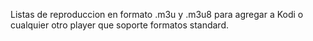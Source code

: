 Listas de reproduccion en formato .m3u y .m3u8 para agregar a Kodi o cualquier otro player que soporte formatos standard.
